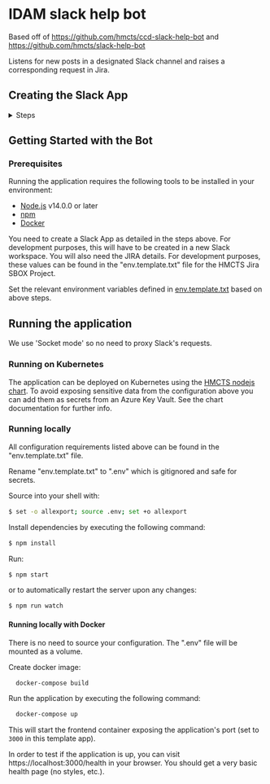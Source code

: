 # IDAM slack help bot

Based off of https://github.com/hmcts/ccd-slack-help-bot and https://github.com/hmcts/slack-help-bot

Listens for new posts in a designated Slack channel and raises a corresponding request in Jira.

## Creating the Slack App 
<details>
  <summary>Steps</summary>

1. Create a new app in your workspace.

<img src="images/step1.png" width=50% height=50% />

2. Head to socket mode and enable it. You will then be asked to create a new token (call it **jira-integration**) This will only have **connections:write** in the scope. Select **Generate**. Copy the generated token as this will be required for the idam-slack-help-bot configuration.

<img src="images/step2.png" width=50% height=50% />

3. Head to **Event subscriptions** and enable it. 

<img src="images/step3.png" width=50% height=50% />

4. Expand the **Subscribe to bot events** tab, add the following settings and save changes.

<img src="images/step4.png" width=50% height=50% />

5. Expand the **Subscribe to events on behalf of users** tab, add the following settings and save changes.

<img src="images/step5.png" width=50% height=50% />

6. Head to **Interactivity and shortcuts** and create a **Global** shortcut with the following settings and save changes. 

<img src="images/step6.png" width=50% height=50% />

7. Head to **Oauth and Permissions** and install the app to your workspace. Allow the app the default permissions. Copy the generated **Bot User OAuth Access Token** as this will be required for the idam-slack-help-bot configuration. 

<img src="images/step7.png" width=50% height=50% />

8. Invite the app in the channel where you would like it to be used in Slack. Make a note of the **channel ID** as this will later be required in the idam-slack-help-bot configuration. You can get the channel ID by right clicking, 'copy link', and then it will be the bit after archives in the url, e.g. `C01APTJAM7D`.

</details>

## Getting Started with the Bot

### Prerequisites

Running the application requires the following tools to be installed in your environment:

  * [Node.js](https://nodejs.org/) v14.0.0 or later
  * [npm](https://www.npmjs.com/)
  * [Docker](https://www.docker.com)

You need to create a Slack App as detailed in the steps above. For development purposes, this will have to be created in a new Slack workspace.
You will also need the JIRA details. For development purposes, these values can be found in the "env.template.txt" file for the HMCTS Jira SBOX Project.

Set the relevant environment variables defined in [env.template.txt](env.template.txt) based on above steps.

## Running the application

We use 'Socket mode' so no need to proxy Slack's requests. 

### Running on Kubernetes

The application can be deployed on Kubernetes using the [HMCTS nodejs chart](https://github.com/hmcts/chart-nodejs). To avoid exposing sensitive data from the configuration above you can add them as secrets from an Azure Key Vault. See the chart documentation for further info. 

### Running locally

All configuration requirements listed above can be found in the "env.template.txt" file.

Rename "env.template.txt" to ".env" which is gitignored and safe for secrets.

Source into your shell with:

 ```bash
$ set -o allexport; source .env; set +o allexport
 ```

Install dependencies by executing the following command:

 ```bash
$ npm install
 ```
Run:

```bash
$ npm start
```
or to automatically restart the server upon any changes:
```bash
$ npm run watch
```

#### Running locally with Docker

There is no need to source your configuration. The ".env" file will be mounted as a volume.  

Create docker image:

```bash
  docker-compose build
```

Run the application by executing the following command:

```bash
  docker-compose up
```

This will start the frontend container exposing the application's port
(set to `3000` in this template app).

In order to test if the application is up, you can visit https://localhost:3000/health in your browser.
You should get a very basic health page (no styles, etc.).
